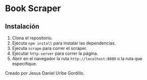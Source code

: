 # Book Scraper

## Instalación

1. Clona el repositorio.
2. Ejecuta `npm install` para instalar las dependencias.
3. Ejecuta `scrape` para correr el scraper.
4. Ejecutar `http-server` para correr la página.
5. Abrir en el navegador la ruta `http://localhost:8080` o la ruta que especifique.

Creado por Jesus Daniel Uribe Gordillo.
